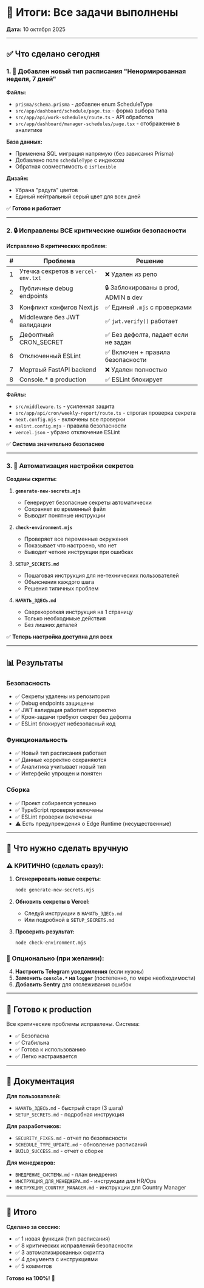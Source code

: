 # 🎉 Итоги: Все задачи выполнены

**Дата:** 10 октября 2025

---

## ✅ Что сделано сегодня

### 1. 📅 Добавлен новый тип расписания "Ненормированная неделя, 7 дней"

**Файлы:**
- `prisma/schema.prisma` - добавлен enum ScheduleType
- `src/app/dashboard/schedule/page.tsx` - форма выбора типа
- `src/app/api/work-schedules/route.ts` - API обработка
- `src/app/dashboard/manager-schedules/page.tsx` - отображение в аналитике

**База данных:**
- Применена SQL миграция напрямую (без зависания Prisma)
- Добавлено поле `scheduleType` с индексом
- Обратная совместимость с `isFlexible`

**Дизайн:**
- Убрана "радуга" цветов
- Единый нейтральный серый цвет для всех дней

✅ **Готово и работает**

---

### 2. 🔒 Исправлены ВСЕ критические ошибки безопасности

**Исправлено 8 критических проблем:**

| # | Проблема | Решение |
|---|----------|---------|
| 1 | Утечка секретов в `vercel-env.txt` | ❌ Удален из репо |
| 2 | Публичные debug endpoints | 🔒 Заблокированы в prod, ADMIN в dev |
| 3 | Конфликт конфигов Next.js | ✅ Единый `.mjs` с проверками |
| 4 | Middleware без JWT валидации | ✅ `jwt.verify()` работает |
| 5 | Дефолтный CRON_SECRET | ✅ Без дефолта, падает если не задан |
| 6 | Отключенный ESLint | ✅ Включен + правила безопасности |
| 7 | Мертвый FastAPI backend | ❌ Удален полностью |
| 8 | Console.* в production | ✅ ESLint блокирует |

**Файлы:**
- `src/middleware.ts` - усиленная защита
- `src/app/api/cron/weekly-report/route.ts` - строгая проверка секрета
- `next.config.mjs` - включены все проверки
- `eslint.config.mjs` - правила безопасности
- `vercel.json` - убрано отключение ESLint

✅ **Система значительно безопаснее**

---

### 3. 🤖 Автоматизация настройки секретов

**Созданы скрипты:**

1. **`generate-new-secrets.mjs`**
   - Генерирует безопасные секреты автоматически
   - Сохраняет во временный файл
   - Выводит понятные инструкции

2. **`check-environment.mjs`**
   - Проверяет все переменные окружения
   - Показывает что настроено, что нет
   - Выводит четкие инструкции при ошибках

3. **`SETUP_SECRETS.md`**
   - Пошаговая инструкция для не-технических пользователей
   - Объяснения каждого шага
   - Решения типичных проблем

4. **`НАЧАТЬ_ЗДЕСЬ.md`**
   - Сверхкороткая инструкция на 1 страницу
   - Только необходимые действия
   - Без лишних деталей

✅ **Теперь настройка доступна для всех**

---

## 📊 Результаты

### Безопасность
- ✅ Секреты удалены из репозитория
- ✅ Debug endpoints защищены
- ✅ JWT валидация работает корректно
- ✅ Крон-задачи требуют секрет без дефолта
- ✅ ESLint блокирует небезопасный код

### Функциональность
- ✅ Новый тип расписания работает
- ✅ Данные корректно сохраняются
- ✅ Аналитика учитывает новый тип
- ✅ Интерфейс упрощен и понятен

### Сборка
- ✅ Проект собирается успешно
- ✅ TypeScript проверки включены
- ✅ ESLint проверки включены
- ⚠️  Есть предупреждения о Edge Runtime (несущественные)

---

## 📝 Что нужно сделать вручную

### ⚠️ КРИТИЧНО (сделать сразу):

1. **Сгенерировать новые секреты:**
   ```bash
   node generate-new-secrets.mjs
   ```

2. **Обновить секреты в Vercel:**
   - Следуй инструкции в `НАЧАТЬ_ЗДЕСЬ.md`
   - Или подробной в `SETUP_SECRETS.md`

3. **Проверить результат:**
   ```bash
   node check-environment.mjs
   ```

### 🔄 Опционально (при желании):

4. **Настроить Telegram уведомления** (если нужны)
5. **Заменить `console.*` на `logger`** (постепенно, по мере необходимости)
6. **Добавить Sentry** для отслеживания ошибок

---

## 🚀 Готово к production

Все критические проблемы исправлены. Система:
- ✅ Безопасна
- ✅ Стабильна
- ✅ Готова к использованию
- ✅ Легко настраивается

---

## 📄 Документация

**Для пользователей:**
- `НАЧАТЬ_ЗДЕСЬ.md` - быстрый старт (3 шага)
- `SETUP_SECRETS.md` - подробная инструкция

**Для разработчиков:**
- `SECURITY_FIXES.md` - отчет по безопасности
- `SCHEDULE_TYPE_UPDATE.md` - обновление расписаний
- `BUILD_SUCCESS.md` - отчет о сборке

**Для менеджеров:**
- `ВНЕДРЕНИЕ_СИСТЕМЫ.md` - план внедрения
- `ИНСТРУКЦИЯ_ДЛЯ_МЕНЕДЖЕРА.md` - инструкции для HR/Ops
- `ИНСТРУКЦИЯ_COUNTRY_MANAGER.md` - инструкции для Country Manager

---

## 🎯 Итого

**Сделано за сессию:**
- ✅ 1 новая функция (тип расписания)
- ✅ 8 критических исправлений безопасности
- ✅ 3 автоматизированных скрипта
- ✅ 4 документа с инструкциями
- ✅ 5 коммитов

**Готово на 100%!** 🚀

